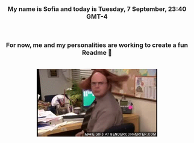 


<div align="center">
<h3 >My name is Sofia and today is Tuesday, 7 September, 23:40 GMT-4</h3><br>
<h3 >For now, me and my personalities are working to create a fun Readme 👋
</h3><br>
<img src='img/dwight.gif' alt='working...'/>
</div>
